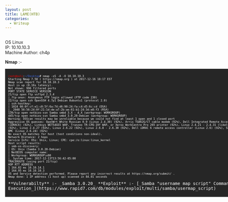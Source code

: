 ```yaml
---
layout: post
title: LAME(HTB)
categories:
  - Writeup
---
```

<br>OS Linux
<br>IP: 10.10.10.3
<br>Machine Author: ch4p

**Nmap** :-
<html>
  <body>
    <font size="1">
    <div style="height:400px;width:800px;overflow:auto;background-color:#262626;color:White;scrollbar-base-color:gold;font-family:monospace;padding:10px;">
      <p><font color="red">root@kali</font>:<font color="RoyalBlue">~/Desktop</font># nmap -sS -A -O 10.10.10.3
      <br>Starting Nmap 7.50 ( https://nmap.org ) at 2017-12-16 18:17 EST
      <br>Nmap scan report for 10.10.10.3
      <br>Host is up (0.16s latency).
      <br>Not shown: 996 filtered ports
      <br>PORT STATE SERVICE VERSION
      <br>21/tcp open ftp vsftpd 2.3.4
      <br>|_ftp-anon: Anonymous FTP login allowed (FTP code 230)
      <br>22/tcp open ssh OpenSSH 4.7p1 Debian 8ubuntu1 (protocol 2.0)
      <br>| ssh-hostkey:
      <br>| 1024 60:0f:cf:e1:c0:5f:6a:74:d6:90:24:fa:c4:d5:6c:cd (DSA)
      <br>|_ 2048 56:56:24:0f:21:1d:de:a7:2b:ae:61:b1:24:3d:e8:f3 (RSA)
      <br>139/tcp open netbios-ssn Samba smbd 3.X - 4.X (workgroup: WORKGROUP)
      <br>445/tcp open netbios-ssn Samba smbd 3.0.20-Debian (workgroup: WORKGROUP)
      <br>Warning: OSScan results may be unreliable because we could not find at least 1 open and 1 closed port
      <br>Aggressive OS guesses: OpenWrt White Russian 0.9 (Linux 2.4.30) (92%), Arris TG862G/CT cable modem (92%), Dell Integrated Remote Access Controller (iDRAC6) (92%), Linksys WET54GS5 WAP, Tranzeo TR-CPQ-19f WAP, or Xerox WorkCentre Pro 265 printer (92%), Linux 2.4.21 - 2.4.31 (likely embedded) (92%), Linux 2.4.27 (92%), Linux 2.6.22 (92%), Linux 2.6.8 - 2.6.30 (92%), Dell iDRAC 6 remote access controller (Linux 2.6) (92%), Supermicro IPMI BMC (Linux 2.6.24) (92%)
      <br>No exact OS matches for host (test conditions non-ideal).
      <br>Network Distance: 2 hops
      <br>Service Info: OSs: Unix, Linux; CPE: cpe:/o:linux:linux_kernel
      <br>Host script results:
      <br>| smb-os-discovery:
      <br>| OS: Unix (Samba 3.0.20-Debian)
      <br>| NetBIOS computer name:
      <br>| Workgroup: WORKGROUP\x00
      <br>|_ System time: 2017-12-13T13:56:42-05:00
      <br>TRACEROUTE (using port 22/tcp)
      <br>HOP RTT ADDRESS
      <br>1 164.82 ms 10.10.14.1
      <br>2 164.95 ms 10.10.10.3
      <br>OS and Service detection performed. Please report any incorrect results at https://nmap.org/submit/ .
      <br>Nmap done: 1 IP address (1 host up) scanned in 84.01 seconds</p>
    </font>
  </body>
  <body>  
**Vulnerabilty** :- _Samba 3.0.20_
**Exploit** :- [_Samba "username map script" Command Execution_](https://www.rapid7.com/db/modules/exploit/multi/samba/usermap_script)
  </body>
</html>
